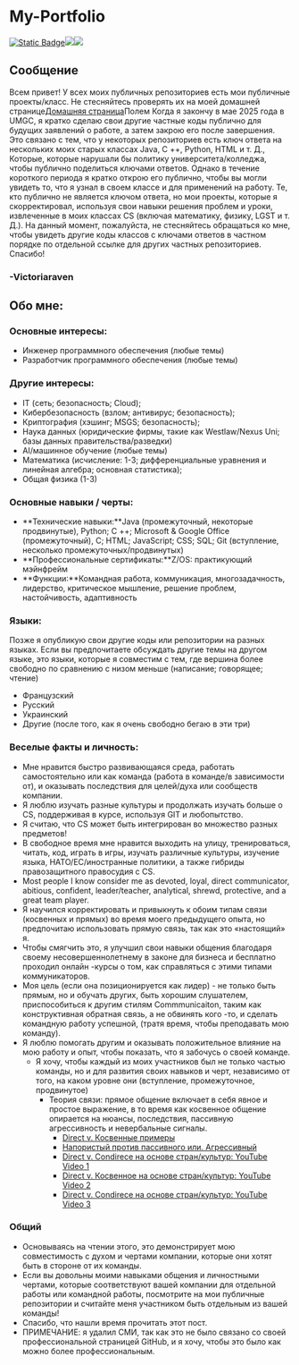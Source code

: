 # My-Portfolio

[![Static Badge](https://img.shields.io/badge/language-French-blue)](https://github.com/[user]/[repository])[![](your-img-src)](your-link-here)[![](your-img-src)](your-link-here)

## Сообщение

Всем привет! У всех моих публичных репозиториев есть мои публичные проекты/класс. Не стесняйтесь проверять их на моей домашней странице[Домашняя страница](https://github.com/VictoriaRaven?tab=repositories)Полем Когда я закончу в мае 2025 года в UMGC, я кратко сделаю свои другие частные коды публично для будущих заявлений о работе, а затем закрою его после завершения. Это связано с тем, что у некоторых репозиториев есть ключ ответа на нескольких моих старых классах Java, C ++, Python, HTML и т. Д., Которые, которые нарушали бы политику университета/колледжа, чтобы публично поделиться ключами ответов. Однако в течение короткого периода я кратко открою его публично, чтобы вы могли увидеть то, что я узнал в своем классе и для применений на работу. Те, кто публично не является ключом ответа, но мои проекты, которые я скорректировал, используя свои навыки решения проблем и уроки, извлеченные в моих классах CS (включая математику, физику, LGST и т. Д.). На данный момент, пожалуйста, не стесняйтесь обращаться ко мне, чтобы увидеть другие коды классов с ключами ответов в частном порядке по отдельной ссылке для других частных репозиториев. Спасибо!

### -Victoriaraven

## Обо мне:

### Основные интересы:

-   Инженер программного обеспечения (любые темы)
-   Разработчик программного обеспечения (любые темы)

### Другие интересы:

-   IT (сеть; безопасность; Cloud);
-   Кибербезопасность (взлом; антивирус; безопасность);
-   Криптография (хэшинг; MSGS; безопасность);
-   Наука данных (юридические фирмы, такие как Westlaw/Nexus Uni; базы данных правительства/разведки)
-   AI/машинное обучение (любые темы)
-   Математика (исчисление: 1-3; дифференциальные уравнения и линейная алгебра; основная статистика);
-   Общая физика (1-3)

### Основные навыки / черты:

-   **Технические навыки:**Java (промежуточный, некоторые продвинутые), Python; C ++; Microsoft & Google Office (промежуточный), C; HTML; JavaScript;
    CSS; SQL; Git (вступление, несколько промежуточных/продвинутых)
-   **Профессиональные сертификаты:**Z/OS: практикующий мэйнфрейм
-   **Функции:**Командная работа, коммуникация, многозадачность, лидерство, критическое мышление, решение проблем, настойчивость, адаптивность

### Языки:

Позже я опубликую свои другие коды или репозитории на разных языках. Если вы предпочитаете обсуждать другие темы на другом языке, это языки, которые я совместим с тем, где вершина более свободно по сравнению с низом меньше (написание; говорящее; чтение)

-   Французский
-   Русский
-   Украинский
-   Другие (после того, как я очень свободно бегаю в эти три)

### Веселые факты и личность:

-   Мне нравится быстро развивающаяся среда, работать самостоятельно или как команда (работа в команде/в зависимости от), и оказывать последствия для целей/духа или сообществ компании.
-   Я люблю изучать разные культуры и продолжать изучать больше о CS, поддерживая в курсе, используя GIT и любопытство.
-   Я считаю, что CS может быть интегрирован во множество разных предметов!
-   В свободное время мне нравится выходить на улицу, тренироваться, читать, код, играть в игры, изучать различные культуры, изучение языка, НАТО/ЕС/иностранные политики, а также гибриды правозащитного правосудия с CS.
-   Most people I know consider me as devoted, loyal, direct communicator, abitious, confident, leader/teacher, analytical, shrewd, protective, and a great team player.
-   Я научился корректировать и привыкнуть к обоим типам связи (косвенных и прямых) во время моего предыдущего опыта, но предпочитаю использовать прямую связь, так как это «настоящий» я.
-   Чтобы смягчить это, я улучшил свои навыки общения благодаря своему несовершеннолетнему в законе для бизнеса и бесплатно проходил онлайн -курсы о том, как справляться с этими типами коммуникаторов.
-   Моя цель (если она позиционируется как лидер) - не только быть прямым, но и обучать других, быть хорошим слушателем, приспособиться к другим стилям Commmunicaiton, таким как конструктивная обратная связь, а не обвинять кого -то, и сделать командную работу успешной, (тратя время, чтобы преподавать мою команду).
-   Я люблю помогать другим и оказывать положительное влияние на мою работу и опыт, чтобы показать, что я забочусь о своей команде.
    -   Я хочу, чтобы каждый из моих участников был не только частью команды, но и для развития своих навыков и черт, независимо от того, на каком уровне они (вступление, промежуточное, продвинутое)
        -   Теория связи: прямое общение включает в себя явное и простое выражение, в то время как косвенное общение опирается на нюансы, последствия, пассивную агрессивность и невербальные сигналы.
            -   [Direct v. Косвенные примеры](https://www.indeed.com/career-advice/career-development/direct-communication)
            -   [Напористый против пассивного или. Агрессивный](https://youtu.be/KmrokQdsjTA?feature=shared)
            -   [Direct v. Condirece на основе стран/культур: YouTube Video 1](https://youtu.be/0W9iLrfyq20?si=9dHIS2LGlFsGASew)
            -   [Direct v. Косвенное на основе стран/культур: YouTube Video 2](https://youtu.be/ZjwiX6KNAHE?feature=shared&t=229)
            -   [Direct v. Condirece на основе стран/культур: YouTube Video 3](https://youtu.be/qKViQSnW-UA?si=fBhuKTvSY6Wy9VXX)

### Общий

-   Основываясь на чтении этого, это демонстрирует мою совместимость с духом и чертами компании, которые они хотят быть в стороне от их команды.
-   Если вы довольны моими навыками общения и личностными чертами, которые соответствуют вашей компании для отдельной работы или командной работы, посмотрите на мои публичные репозитории и считайте меня участником быть отдельным из вашей команды!
-   Спасибо, что нашли время прочитать этот пост.
-   ПРИМЕЧАНИЕ: я удалил СМИ, так как это не было связано со своей профессиональной страницей GitHub, и я хочу, чтобы это было как можно более профессиональным.
